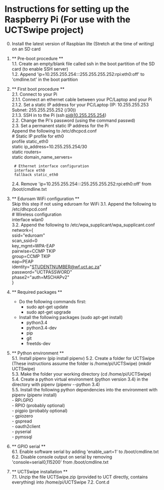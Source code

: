 # Instructions for setting up the Raspberry Pi (For use with the UCTSwipe project)  
0. Install the latest version of Raspbian lite (Stretch at the time of writing) on an SD card  
1. ** Pre-boot procedure **  
   1.1. Create an empty/blank file called ssh in the boot partition of the SD card (to enable SSH server)  
   1.2. Append 'ip=10.255.255.254:::255.255.255.252:rpi:eth0:off' to 'cmdline.txt' in the boot partition  
2. ** First boot procedure **  
   2.1. Connect to your Pi  
        2.1.1. Connect an ethernet cable between your PC/Laptop and your Pi  
        2.1.2. Set a static IP address for your PC/Laptop (IP: 10.255.255.253 Subnet: 255.255.255.252 (/30))  
        2.1.3. SSH in to the Pi (ssh pi@10.255.255.254)  
   2.2. Change the Pi's password (using the command passwd)  
   2.3. Set a permanent static IP address for the Pi  
        Append the following to /etc/dhcpcd.conf  
        # Static IP profile for eth0  
        profile static_eth0  
        static ip_address=10.255.255.254/30  
        static routers=  
        static domain_name_servers=  
          
        # Ethernet interface configuration  
        interface eth0  
        fallback static_eth0  
   2.4. Remove 'ip=10.255.255.254:::255.255.255.252:rpi:eth0:off' from /boot/cmdline.txt  
     
3. ** Eduroam WiFi configuration **  
   Skip this step if not using eduroam for WiFi
   3.1. Append the following to /etc/dhcpcd.conf  
        # Wireless configuration  
        interface wlan0  
   3.2. Append the following to /etc/wpa_supplicant/wpa_supplicant.conf  
        network={  
        ssid="eduroam"  
        scan_ssid=0  
        key_mgmt=WPA-EAP  
        pairwise=CCMP TKIP  
        group=CCMP TKIP  
        eap=PEAP  
        identity="STUDENTNUMBER@wf.uct.ac.za"  
        password="UCTPASSWORD"  
        phase2="auth=MSCHAPv2"  
        }  
4. ** Required packages **  
   - Do the following commands first:  
     - sudo apt-get update  
     - sudo apt-get upgrade  
   - Install the following packages (sudo apt-get install)  
     - python3.4  
     - python3.4-dev  
     - pip  
     - git  
     - freetds-dev  
5. ** Python environment **  
   5.1. Install pipenv (pip install pipenv)
   5.2. Create a folder for UCTSwipe (These instructions assume the folder is /home/pi/UCTSwipe) (mkdir UCTSwipe)  
   5.3. Make the folder your working directory (cd /home/pi/UCTSwipe)  
   5.4. Create a python virtual environment (python version 3.4) in the directory with pipenv (pipenv --python 3.4)  
   5.5. Install the following python dependencies into the environment with pipenv (pipenv install)  
        - RPi.GPIO  
        - RPIO (probably optional)  
        - pigpio (probably optional)  
        - gpiozero  
        - gspread  
        - oauth2client  
        - pyserial  
        - pymssql  
6. ** GPIO serial **  
   6.1. Enable software serial by adding 'enable_uart=1' to /boot/cmdline.txt  
   6.2. Disable console output on serial by removing 'console=serial0,115200' from /boot/cmdline.txt  
7. ** UCTSwipe installation **  
   7.1. Unzip the file UCTSwipe.zip (provided to UCT directly, contains everything) into /home/pi/UCTSwipe
   7.2. Cont.d
